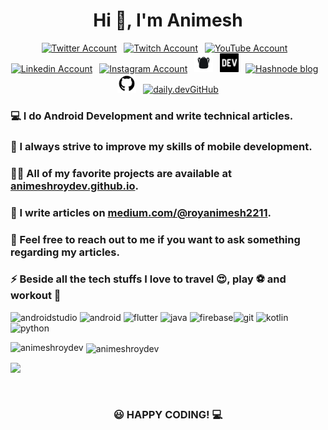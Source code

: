 <h1 align="center">Hi 👋, I'm Animesh</h1>

<div align="center">
<p align="center"> 
<a href="https://twitter.com/roy_animesh7"><img src="https://cdn.worldvectorlogo.com/logos/twitter-6.svg" title="Twitter" alt="Twitter Account" width="40"/></a> 
&ensp;<a href="https://www.twitch.tv/roy_animesh"><img src="https://cdn.worldvectorlogo.com/logos/twitch-logo-2019.svg" title="Twitch" alt="Twitch Account" width="60"/></a> 
&ensp;<a href="https://www.youtube.com/c/AndroidConcepts"><img src="https://cdn.worldvectorlogo.com/logos/youtube-icon.svg" title="YouTube" alt="YouTube Account" width="40"/></a>
&ensp;<a href="https://www.linkedin.com/in/animeshroydev"><img src="https://cdn.worldvectorlogo.com/logos/linkedin-icon-2.svg" title="Linkedin" alt="Linkedin Account" width="30"/></a> 
&ensp;<a href="https://www.instagram.com/droid.coder/"><img src="https://cdn.worldvectorlogo.com/logos/instagram-5.svg" title="Instagram" alt="Instagram Account" width="30"/></a> 
&ensp;<a href="https://www.showwcase.com/roy_animesh"><img src="https://github.com/FrancescoXX/FrancescoXX/blob/main/d1a35e06-ec86-4a7c-b0f0-b12684ce53c6.png" title="Showwcase" alt="Showwcase Account" width="30"/></a> 
&ensp;<a href="https://dev.to/roy_animesh"><img src="https://github.com/FrancescoXX/FrancescoXX/blob/main/dev-black.png" title="DEV" alt="DEVto Blog" width="30"/></a>
&ensp;<a href="https://medium.com/@royanimesh2211"><img src="https://upload.wikimedia.org/wikipedia/commons/thumb/e/ec/Medium_logo_Monogram.svg/1200px-Medium_logo_Monogram.svg.png" title="Hashnode" alt="Hashnode blog" width="30"/></a>
&ensp;<a href="https://github.com/animeshroydev"><img src="https://github.com/FrancescoXX/FrancescoXX/blob/main/untitled-2_5.png" title="GitHub" alt="GitHub" width="30"/></a>
&ensp;<a href="https://www.kooapp.com/profile/animesh_roy"><img src="https://www.kooapp.com/img/defaultOGimage.png" title="daily.dev" alt="daily.devGitHub" width="30"/></a>
   
</p>
</div>
  
<h3> 💻  I do Android Development and write technical articles.</h3>

<h3> 🎯  I always strive to improve my skills of mobile development.</h3>

<h3> 👨‍💻  All of my favorite projects are available at <a href="https://animeshroydev.github.io">animeshroydev.github.io</a>.</h3>

<h3> 📝  I write articles on <a href="https://medium.com/@royanimesh2211">medium.com/@royanimesh2211</a>.</h3>

<h3> 💬  Feel free to reach out to me if you want to ask something regarding my articles.</h3>

<h3> ⚡  Beside all the tech stuffs I love to travel 😍, play ⚽ and workout 💪</h3>


<p align="left"> <img src="https://2.bp.blogspot.com/-tzm1twY_ENM/XlCRuI0ZkRI/AAAAAAAAOso/BmNOUANXWxwc5vwslNw3WpjrDlgs9PuwQCLcBGAsYHQ/s1600/pasted%2Bimage%2B0.png" alt="androidstudio" width="50" height="50"/> <img src="https://cdn-icons-png.flaticon.com/512/5969/5969010.png" alt="android" width="50" height="50"/> <img src="https://www.vectorlogo.zone/logos/flutterio/flutterio-icon.svg" alt="flutter" width="40" height="40"/> <img src="https://cdn-icons-png.flaticon.com/512/226/226777.png" alt="java" width="50" height="50"/> <img src="https://www.vectorlogo.zone/logos/firebase/firebase-icon.svg" alt="firebase" width="40" height="40"/><img src="https://www.vectorlogo.zone/logos/git-scm/git-scm-icon.svg" alt="git" width="40" height="40"/>  <img src="https://upload.wikimedia.org/wikipedia/commons/thumb/0/06/Kotlin_Icon.svg/2048px-Kotlin_Icon.svg.png" alt="kotlin" width="40" height="40"/>&ensp;
<img src="https://user-images.githubusercontent.com/50510726/107741611-84944000-6d33-11eb-8adc-ff15ebcb1a0e.png" alt="python" width="40" height="40"/>
</p>
<img align="left" src="https://github-readme-stats.vercel.app/api/top-langs/?username=animeshroydev&theme=radical" alt="animeshroydev" />&nbsp;<img align="center" src="https://github-readme-stats.vercel.app/api?username=animeshroydev&count_private=true&theme=radical" alt="animeshroydev" /> 


![](https://komarev.com/ghpvc/?username=animeshroydev)

<br>
<p align="center">
<h3 align="center">😃 HAPPY CODING! 💻</h3>
</p>
